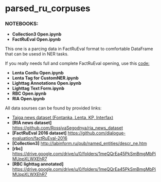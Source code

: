 # parsed_ru_corpuses



### NOTEBOOKS:
* **Collection3 Open.ipynb**
* **FactRuEval Open.ipynb**

This one is a parcing data in FactRuEval format to comfortable DataFrame that can be usesd in NER tasks.

If you really needs full and complete FactRuEval opening, use this [code:](https://github.com/bond005/deep_ner/blob/master/deep_ner/utils.py)

* **Lenta Conllu Open.ipynb**
* **Lenta Tag for CustomNER.ipynb**
* **Lighttag Annotations Open.ipynb**
* **Lighttag Text Form.ipynb**
* **RBC Open.ipynb**
* **RIA Open.ipynb**


All data sourses can be found by provided links:

  * [Taiga news dataset (Fontanka, Lenta, KP, Interfax)](https://tatianashavrina.github.io/taiga_site/downloads)
  * **[RIA news dataset]** <https://github.com/RossiyaSegodnya/ria_news_dataset>
  * **[FactRuEval 2016 dataset]** <https://github.com/dialogue-evaluation/factRuEval-2016>
  * **[Collection3]** <http://labinform.ru/pub/named_entities/descr_ne.htm>
  * **[rbc]** <https://drive.google.com/drive/u/0/folders/1meQQrEa45PkSmBmgMbPiMUppXLWXEhR7>
  * **[RBC lighttag annotated]** <https://drive.google.com/drive/u/0/folders/1meQQrEa45PkSmBmgMbPiMUppXLWXEhR7>
  
